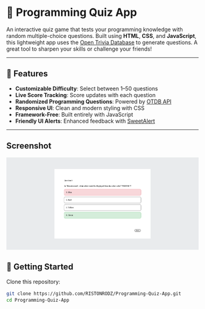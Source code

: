 # 🧠 Programming Quiz App

An interactive quiz game that tests your programming knowledge with random multiple-choice questions. Built using **HTML**, **CSS**, and **JavaScript**, this lightweight app uses the [Open Trivia Database](https://opentdb.com/) to generate questions. A great tool to sharpen your skills or challenge your friends!

---

## 🌟 Features

- **Customizable Difficulty**: Select between 1–50 questions
- **Live Score Tracking**: Score updates with each question
- **Randomized Programming Questions**: Powered by [OTDB API](https://opentdb.com/api_config.php)
- **Responsive UI**: Clean and modern styling with CSS
- **Framework-Free**: Built entirely with JavaScript
- **Friendly UI Alerts**: Enhanced feedback with [SweetAlert](https://sweetalert.js.org/)

---
## Screenshot
![App Screenshot](https://raw.githubusercontent.com/RISTONRODZ/Programming-Quiz-App/main/image.png)


## 🚀 Getting Started

Clone this repository:

```bash
git clone https://github.com/RISTONRODZ/Programming-Quiz-App.git
cd Programming-Quiz-App
